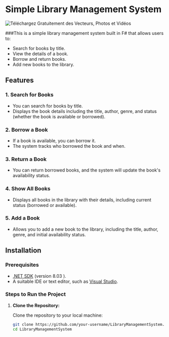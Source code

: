 # Simple Library Management System 

![Téléchargez Gratuitement des Vecteurs, Photos et Vidéos](https://github.com/user-attachments/assets/3e750302-e425-430b-a8de-1e9f6d3a8b06)


###This is a simple library management system built in F# that allows users to:

- Search for books by title.
- View the details of a book.
- Borrow and return books.
- Add new books to the library.

## Features

### 1. **Search for Books**
   - You can search for books by title.
   - Displays the book details including the title, author, genre, and status (whether the book is available or borrowed).

### 2. **Borrow a Book**
   - If a book is available, you can borrow it.
   - The system tracks who borrowed the book and when.

### 3. **Return a Book**
   - You can return borrowed books, and the system will update the book's availability status.

### 4. **Show All Books**
   - Displays all books in the library with their details, including current status (borrowed or available).

### 5. **Add a Book**
   - Allows you to add a new book to the library, including the title, author, genre, and initial availability status.

## Installation

### Prerequisites

- [.NET SDK](https://dotnet.microsoft.com/download) (version 8.03 ).
- A suitable IDE or text editor, such as [Visual Studio](https://visualstudio.microsoft.com/).

### Steps to Run the Project

1. **Clone the Repository:**

   Clone the repository to your local machine:

   ```bash
   git clone https://github.com/your-username/LibraryManagementSystem.git
   cd LibraryManagementSystem
